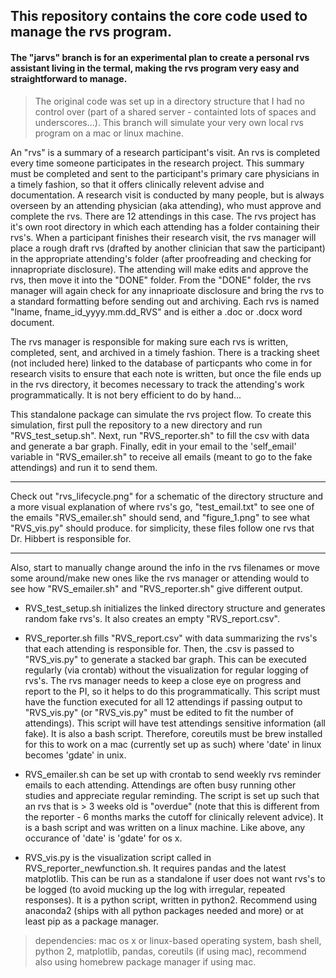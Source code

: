 ## This repository contains the core code used to manage the rvs program.

#### The "jarvs" branch is for an experimental plan to create a personal rvs assistant living in the termal, making the rvs program very easy and straightforward to manage.

 > The original code was set up in a directory structure that I
 had no control over (part of a shared server - containted lots of spaces and underscores...). This branch will simulate your very own local rvs program on a mac or linux machine.

An "rvs" is a summary of a research participant's visit. An rvs is completed every time someone participates in the research project. This summary must be completed and sent to the participant's primary care physicians in a timely fashion, so that it offers clinically relevent advise and documentation. A research visit is conducted by many people, but is always overseen by an attending physician (aka attending), who must approve and complete the rvs. There are 12 attendings in this case. The rvs project has it's own root directory in which each attending has a folder containing their rvs's. When a participant finishes their research visit, the rvs manager will place a rough draft rvs (drafted by another clinician that saw the participant) in the appropriate attending's folder (after proofreading and checking for innapropriate disclosure). The attending will make edits and approve the rvs, then move it into the "DONE" folder. From the "DONE" folder, the rvs manager will again check for any innaprioate disclosure and bring the rvs to a standard formatting before sending out and archiving. Each rvs is named "lname, fname_id_yyyy.mm.dd_RVS" and is either a .doc or .docx word document.

The rvs manager is responsible for making sure each rvs is written, completed, sent, and archived in a timely fashion. There is a tracking sheet (not included here) linked to the database of particpants who come in for research visits to ensure that each note is written, but once the file ends up in the rvs directory, it becomes necessary to track the attending's work programmatically. It is not bery efficient to do by hand...

This standalone package can simulate the rvs project flow. To create this simulation, first pull the repository to a new directory and run "RVS_test_setup.sh". Next, run "RVS_reporter.sh" to fill the csv with data and generate a bar graph. Finally, edit in your email to the 'self_email' variable in "RVS_emailer.sh" to receive all emails (meant to go to the fake attendings) and run it to send them.

----

Check out "rvs_lifecycle.png" for a schematic of the directory structure and a more visual explanation of where rvs's go, "test_email.txt" to see one of the emails "RVS_emailer.sh" should send, and "figure_1.png" to see what "RVS_vis.py" should produce. for simplicity, these files follow one rvs that Dr. Hibbert is responsible for.

----

Also, start to manually change around the info in the rvs filenames or move some around/make new ones like the rvs manager or attending would to see how "RVS_emailer.sh" and "RVS_reporter.sh" give different output.


* RVS_test_setup.sh initializes the linked directory structure and generates random fake rvs's. It also creates an empty "RVS_report.csv".


* RVS_reporter.sh fills "RVS_report.csv" with data summarizing the rvs's that each attending is responsible for. Then, the .csv is passed to "RVS_vis.py" to generate a stacked bar graph. This can be executed regularly (via crontab) without the visualization for regular logging of rvs's. The rvs manager needs to keep a close eye on progress and report to the PI, so it helps to do this programmatically. This script must have the function executed for all 12 attendings if passing output to "RVS_vis.py" (or "RVS_vis.py" must be edited to fit the number of attendings). This script will have test attendings sensitive information (all fake). It is also a bash script. Therefore, coreutils must be brew installed for this to work on a mac (currently set up as such) where 'date' in linux becomes 'gdate' in unix.

* RVS_emailer.sh can be set up with crontab to send weekly rvs reminder emails to each attending. Attendings are often busy running other studies and appreciate regular reminding. The script is set up such that an rvs that is > 3 weeks old is "overdue" (note that this is different from the reporter - 6 months marks the cutoff for clinically relevent advice). It is a bash script and was written on a linux machine. Like above, any occurance of 'date' is 'gdate' for os x.

* RVS_vis.py is the visualization script called in RVS_reporter_newfunction.sh. It requires pandas and the latest matplotlib. This can be run as a standalone if user does not want rvs's to be logged (to avoid mucking up the log with irregular, repeated responses). It is a python script, written in python2. Recommend using anaconda2 (ships with all python packages needed and more) or at least pip as a package manager.

 > dependencies: mac os x or linux-based operating system, bash shell, python 2, matplotlib, pandas, coreutils (if using mac), recommend also using homebrew package manager if using mac.
